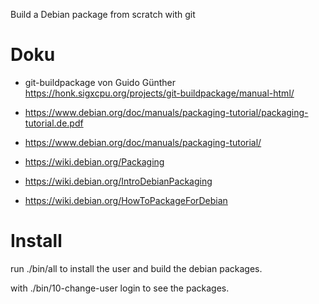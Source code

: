 Build a Debian package from scratch with git

# Doku 

  * git-buildpackage von Guido Günther 
    https://honk.sigxcpu.org/projects/git-buildpackage/manual-html/
  * https://www.debian.org/doc/manuals/packaging-tutorial/packaging-tutorial.de.pdf
  * https://www.debian.org/doc/manuals/packaging-tutorial/

  * https://wiki.debian.org/Packaging
  * https://wiki.debian.org/IntroDebianPackaging 
  * https://wiki.debian.org/HowToPackageForDebian

# Install
run ./bin/all to install the user and build the debian packages.

with ./bin/10-change-user login to see the packages.

